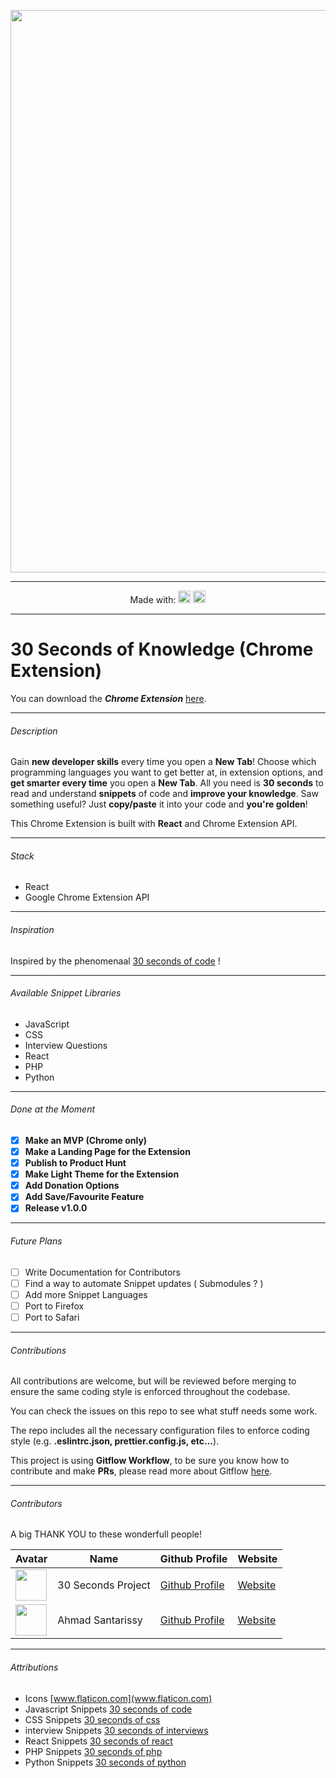<p align="center"><img width=900 src="https://raw.githubusercontent.com/petrovicstefanrs/30_seconds_of_knowledge/master/press_pack/banners/Promo_Marquee.jpg"/></a></p>

------

<p align="center">
  Made with:
  <img src="https://cdn4.iconfinder.com/data/icons/logos-3/600/React.js_logo-512.png" height=20 />
  <img src="https://proxy.duckduckgo.com/iu/?u=http%3A%2F%2Ficons.iconarchive.com%2Ficons%2Fdtafalonso%2Fandroid-lollipop%2F512%2FChrome-icon.png&f=1" height=20/>
</p>

------

# 30 Seconds of Knowledge (Chrome Extension)

You can download the ***Chrome Extension*** [here](https://30secondsofknowledge.petrovicstefan.rs/).

------

###### Description

Gain **new developer skills** every time you open a **New Tab**! Choose which programming languages you want to get better at, in extension options, and **get smarter every time** you open a **New Tab**. All you need is **30 seconds** to read and understand **snippets** of code and **improve your knowledge**. Saw something useful? Just **copy/paste** it into your code and **you're golden**!

This Chrome Extension is built with **React** and Chrome Extension API.

------

###### Stack

- React
- Google Chrome Extension API

------

###### Inspiration

Inspired by the phenomenaal [30 seconds of code](https://github.com/30-seconds/30-seconds-of-code) !

------

###### Available Snippet Libraries

- JavaScript
- CSS
- Interview Questions
- React
- PHP
- Python

------

###### Done at the Moment

- [x] **Make an MVP (Chrome only)**
- [x] **Make a Landing Page for the Extension**
- [x] **Publish to Product Hunt**
- [x] **Make Light Theme for the Extension**
- [x] **Add Donation Options**
- [x] **Add Save/Favourite Feature**
- [x] **Release v1.0.0**

------

###### Future Plans

- [ ] Write Documentation for Contributors
- [ ] Find a way to automate Snippet updates ( Submodules ? )
- [ ] Add more Snippet Languages
- [ ] Port to Firefox
- [ ] Port to Safari

------

###### Contributions

All contributions are welcome, but will be reviewed before merging to ensure the same coding style is enforced throughout the codebase.

You can check the issues on this repo to see what stuff needs some work.

The repo includes all the necessary configuration files to enforce coding style (e.g. **.eslintrc.json, prettier.config.js, etc...**).

This project is using **Gitflow Workflow**, to be sure you know how to contribute and make **PRs**, please read more about Gitflow [here](https://www.atlassian.com/git/tutorials/comparing-workflows/gitflow-workflow).

------

###### Contributors

A big THANK YOU to these wonderfull people!

| Avatar                                                                                              | Name               | Github Profile                                   | Website                                 |
| --------------------------------------------------------------------------------------------------- | ------------------ | ------------------------------------------------ | --------------------------------------- |
| <img src="https://avatars3.githubusercontent.com/u/43479428?s=200&v=4" width="50px" height="50px"/> | 30 Seconds Project | [Github Profile](https://github.com/30-seconds)  | [Website](https://30secondsofcode.org/) |
| <img src="https://avatars0.githubusercontent.com/u/522352?s=460&v=4" width="50px" height="50px"/>   | Ahmad Santarissy   | [Github Profile](https://github.com/asantarissy) | [Website](https://ahmadsantarissy.com)  |

------

###### Attributions

- Icons [www.flaticon.com](www.flaticon.com)
- Javascript Snippets [30 seconds of code](https://github.com/30-seconds/30-seconds-of-code)
- CSS Snippets [30 seconds of css](https://github.com/30-seconds/30-seconds-of-css)
- interview Snippets [30 seconds of interviews](https://github.com/30-seconds/30-seconds-of-interviews)
- React Snippets [30 seconds of react](https://github.com/30-seconds/30-seconds-of-react)
- PHP Snippets [30 seconds of php](https://github.com/appzcoder/30-seconds-of-php-code)
- Python Snippets [30 seconds of python](https://github.com/kriadmin/30-seconds-of-python-code)
